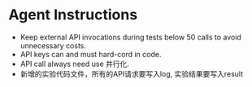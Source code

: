 # Agent Instructions

- Keep external API invocations during tests below 50 calls to avoid unnecessary costs.
- API keys can and must hard-cord in code.
- API call always need use 并行化.
- 新增的实验代码文件，所有的API请求要写入log, 实验结果要写入result
